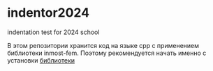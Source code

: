 # indentor2024
indentation test for 2024 school

В этом репозитории хранится код на языке cpp с применением библиотеки inmost-fem.
Поэтому рекомендуется начать именно с установки [библиотеки](https://github.com/INMOST-DEV/INMOST-FEM)
